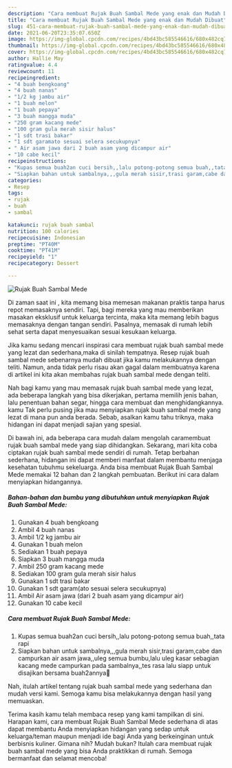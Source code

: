 ```yaml
---
description: "Cara membuat Rujak Buah Sambal Mede yang enak dan Mudah Dibuat"
title: "Cara membuat Rujak Buah Sambal Mede yang enak dan Mudah Dibuat"
slug: 451-cara-membuat-rujak-buah-sambal-mede-yang-enak-dan-mudah-dibuat
date: 2021-06-20T23:35:07.650Z
image: https://img-global.cpcdn.com/recipes/4bd43bc585546616/680x482cq70/rujak-buah-sambal-mede-foto-resep-utama.jpg
thumbnail: https://img-global.cpcdn.com/recipes/4bd43bc585546616/680x482cq70/rujak-buah-sambal-mede-foto-resep-utama.jpg
cover: https://img-global.cpcdn.com/recipes/4bd43bc585546616/680x482cq70/rujak-buah-sambal-mede-foto-resep-utama.jpg
author: Hallie May
ratingvalue: 4.4
reviewcount: 11
recipeingredient:
- "4 buah bengkoang"
- "4 buah nanas"
- "1/2 kg jambu air"
- "1 buah melon"
- "1 buah pepaya"
- "3 buah mangga muda"
- "250 gram kacang mede"
- "100 gram gula merah sisir halus"
- "1 sdt trasi bakar"
- "1 sdt garamato sesuai selera secukupnya"
- " Air asam jawa dari 2 buah asam yang dicampur air"
- "10 cabe kecil"
recipeinstructions:
- "Kupas semua buah2an cuci bersih,,lalu potong-potong semua buah,,tata rapi"
- "Siapkan bahan untuk sambalnya,,,gula merah sisir,trasi garam,cabe dan campurkan air asam jawa,,uleg semua bumbu,lalu uleg kasar sebagian kacang mede campurkan pada sambalnya,,tes rasa lalu siapp untuk disajikan bersama buah2annya🤗"
categories:
- Resep
tags:
- rujak
- buah
- sambal

katakunci: rujak buah sambal 
nutrition: 100 calories
recipecuisine: Indonesian
preptime: "PT40M"
cooktime: "PT41M"
recipeyield: "1"
recipecategory: Dessert

---
```



![Rujak Buah Sambal Mede](https://img-global.cpcdn.com/recipes/4bd43bc585546616/680x482cq70/rujak-buah-sambal-mede-foto-resep-utama.jpg)

Di zaman  saat ini , kita memang bisa memesan makanan praktis tanpa harus repot memasaknya sendiri. Tapi, bagi mereka yang mau memberikan masakan eksklusif untuk keluarga tercinta, maka kita memang lebih bagus memasaknya dengan tangan sendiri. Pasalnya, memasak di rumah lebih sehat serta dapat menyesuaikan sesuai kesukaan keluarga.

Jika kamu sedang mencari inspirasi cara membuat rujak buah sambal mede yang lezat dan sederhana,maka di sinilah tempatnya. Resep rujak buah sambal mede  sebenarnya mudah dibuat jika kamu melakukannya dengan teliti. Namun, anda tidak perlu risau akan gagal dalam membuatnya 
karena di artikel ini kita akan membahas rujak buah sambal mede dengan teliti.  



Nah bagi kamu yang mau memasak rujak buah sambal mede yang lezat, ada beberapa langkah yang bisa dikerjakan, pertama memilih jenis bahan, lalu penentuan bahan segar, hingga cara membuat dan menghidangkannya. kamu Tak perlu pusing jika mau menyiapkan rujak buah sambal mede yang lezat di mana pun anda berada. Sebab, asalkan kamu  tahu triknya, maka hidangan ini dapat menjadi sajian yang spesial.

Di bawah ini, ada beberapa cara mudah dalam mengolah caramembuat rujak buah sambal mede yang siap dihidangkan. Sekarang, mari kita coba ciptakan rujak buah sambal mede sendiri di rumah. Tetap berbahan sederhana, hidangan ini dapat memberi manfaat dalam membantu menjaga kesehatan tubuhmu sekeluarga. Anda bisa membuat Rujak Buah Sambal Mede memakai 12 bahan dan 2 langkah pembuatan. Berikut ini cara dalam menyiapkan hidangannya.

<!--inarticleads1-->

##### Bahan-bahan dan bumbu yang dibutuhkan untuk menyiapkan Rujak Buah Sambal Mede:

1. Gunakan 4 buah bengkoang
1. Ambil 4 buah nanas
1. Ambil 1/2 kg jambu air
1. Gunakan 1 buah melon
1. Sediakan 1 buah pepaya
1. Siapkan 3 buah mangga muda
1. Ambil 250 gram kacang mede
1. Sediakan 100 gram gula merah sisir halus
1. Gunakan 1 sdt trasi bakar
1. Gunakan 1 sdt garam(ato sesuai selera secukupnya)
1. Ambil  Air asam jawa (dari 2 buah asam yang dicampur air)
1. Gunakan 10 cabe kecil




<!--inarticleads2-->

##### Cara membuat Rujak Buah Sambal Mede:

1. Kupas semua buah2an cuci bersih,,lalu potong-potong semua buah,,tata rapi
1. Siapkan bahan untuk sambalnya,,,gula merah sisir,trasi garam,cabe dan campurkan air asam jawa,,uleg semua bumbu,lalu uleg kasar sebagian kacang mede campurkan pada sambalnya,,tes rasa lalu siapp untuk disajikan bersama buah2annya🤗




Nah, itulah artikel tentang  rujak buah sambal mede  yang sederhana dan mudah versi kami. Semoga kamu bisa melakukannya dengan hasil yang memuaskan. 

Terima kasih kamu telah membaca resep yang kami tampilkan di sini. Harapan kami, cara membuat  Rujak Buah Sambal Mede sederhana di atas dapat membantu Anda menyiapkan hidangan yang sedap untuk keluarga/teman maupun menjadi ide bagi Anda yang berkeinginan untuk berbisnis kuliner. Gimana nih? Mudah bukan? Itulah cara membuat rujak buah sambal mede yang bisa Anda praktikkan di rumah. Semoga bermanfaat dan selamat mencoba!

